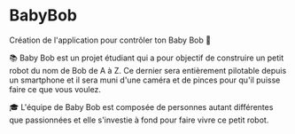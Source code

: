 # BabyBob

Création de l'application pour contrôler ton Baby Bob 🥳

📚 Baby Bob est un projet étudiant qui a pour objectif de construire un petit robot du nom de Bob de A à Z. Ce dernier sera entièrement pilotable depuis un smartphone et il sera muni d'une caméra et de pinces pour qu'il puisse faire ce que vous voulez.

🎓 L'équipe de Baby Bob est composée de personnes autant différentes que passionnées et elle s'investie à fond pour faire vivre ce petit robot.


